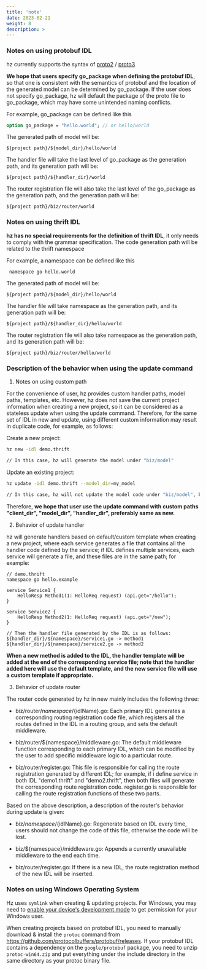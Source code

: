 ```yaml
---
title: 'note'
date: 2023-02-21
weight: 8
description: >
---
```

### Notes on using protobuf IDL

hz currently supports the syntax of [proto2](https://developers.google.com/protocol-buffers/docs/proto) / [proto3](https://developers.google.com/protocol-buffers/docs/proto3)

**We hope that users specify go_package when defining the protobuf IDL**, so that one is consistent with the semantics of protobuf and the location of the generated model can be determined by go_package. If the user does not specify go_package, hz will default the package of the proto file to go_package, which may have some unintended naming conflicts.

For example, go_package can be defined like this

```protobuf
option go_package = "hello.world"; // or hello/world
```

The generated path of model will be:

`${project path}/${model_dir}/hello/world`

The handler file will take the last level of go_package as the generation path, and its generation path will be:

`${project path}/${handler_dir}/world`

The router registration file will also take the last level of the go_package as the generation path, and the generation path will be:

`${project path}/biz/router/world`

### Notes on using thrift IDL

**hz has no special requirements for the definition of thrift IDL**, it only needs to comply with the grammar specification. The code generation path will be related to the thrift namespace

For example, a namespace can be defined like this

```thrift
 namespace go hello.world
```

The generated path of model will be:

`${project path}/${model_dir}/hello/world`

The handler file will take namespace as the generation path, and its generation path will be:

`${project path}/${handler_dir}/hello/world`

The router registration file will also take namespace as the generation path, and its generation path will be:

`${project path}/biz/router/hello/world`

### Description of the behavior when using the update command

1. Notes on using custom path

For the convenience of user, hz provides custom handler paths, model paths, templates, etc. However, hz does not save the current project information when creating a new project, so it can be considered as a stateless update when using the update command. Therefore, for the same set of IDL in new and update, using different custom information may result in duplicate code, for example, as follows:

Create a new project:

```bash
hz new -idl demo.thrift

// In this case, hz will generate the model under "biz/model"
```

Update an existing project:

```bash
hz update -idl demo.thrift --model_dir=my_model

// In this case, hz will not update the model code under "biz/model", but under "my_model"; then the code under "biz/model" and "my_model" will be duplicated, and the new handler will depend on "my_model",while the previous handler will depend on "biz/model". In this case, you need to delete & change some code manually.
```

Therefore, **we hope that user use the update command with custom paths "client_dir", "model_dir", "handler_dir", preferably same as new.**

2. Behavior of update handler

hz will generate handlers based on default/custom template when creating a new project, where each service generates a file that contains all the handler code defined by the service; if IDL defines multiple services, each service will generate a file, and these files are in the same path; for example:

```thrift
// demo.thrift
namespace go hello.example

service Service1 {
    HelloResp Method1(1: HelloReq request) (api.get="/hello");
}

service Service2 {
    HelloResp Method2(1: HelloReq request) (api.get="/new");
}

// Then the handler file generated by the IDL is as follows:
${handler_dir}/${namespace}/service1.go -> method1
${handler_dir}/${namespace}/service2.go -> method2
```

**When a new method is added to the IDL, the handler template will be added at the end of the corresponding service file; note that the handler added here will use the default template, and the new service file will use a custom template if appropriate.**

3. Behavior of update router

The router code generated by hz in new mainly includes the following three:

- biz/router/${namespace}/${idlName}.go: Each primary IDL generates a corresponding routing registration code file, which registers all the routes defined in the IDL in a routing group, and sets the default middleware.

<!---->

- biz/router/${namespace}/middleware.go: The default middleware function corresponding to each primary IDL, which can be modified by the user to add specific middleware logic to a particular route.

<!---->

- biz/router/register.go: This file is responsible for calling the route registration generated by different IDL; for example, if i define service in both IDL "demo1.thrift" and "demo2.thrift", then both files will generate the corresponding route registration code. register.go is responsible for calling the route registration functions of these two parts.

Based on the above description, a description of the router's behavior during update is given:

- biz/${namespace}/${idlName}.go: Regenerate based on IDL every time, users should not change the code of this file, otherwise the code will be lost.

<!---->

- biz/${namespace}/middleware.go: Appends a currently unavailable middleware to the end each time.

<!---->

- biz/router/register.go: If there is a new IDL, the route registration method of the new IDL will be inserted.

### Notes on using Windows Operating System

Hz uses `symlink` when creating & updating projects. For Windows, you may need to [enable your device's development mode](https://learn.microsoft.com/en-us/windows/apps/get-started/enable-your-device-for-development) to get permission for your Windows user.

When creating projects based on protobuf IDL, you need to manually download & install the `protoc` command from <https://github.com/protocolbuffers/protobuf/releases>. If your protobuf IDL contains a dependency on the `google/protobuf` package, you need to unzip `protoc-win64.zip` and put everything under the include directory in the same directory as your protoc binary file.
